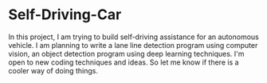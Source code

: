 # Self-Driving-Car
In this project, I am trying to build self-driving assistance for an autonomous vehicle. I am planning to write a lane line detection program using computer vision, an object detection program using deep learning techniques. I'm open to new coding techniques and ideas. So let me know if there is a cooler way of doing things. 
